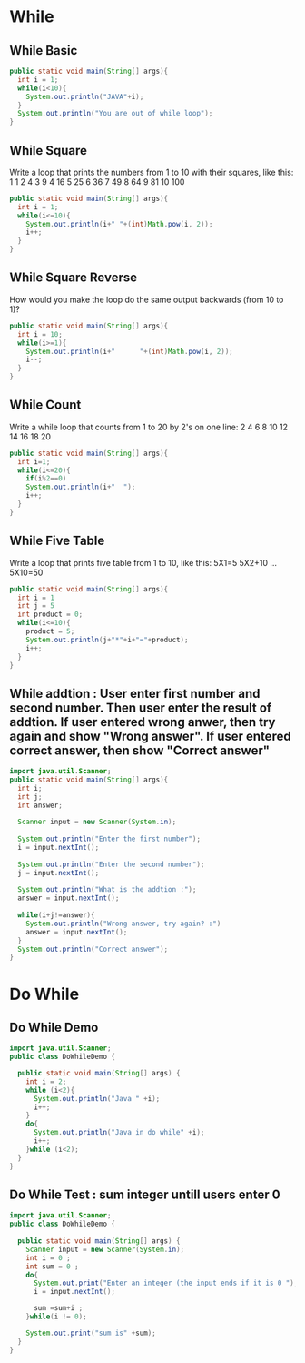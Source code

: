 While
=====
While Basic
-----------
```java
public static void main(String[] args){
  int i = 1;
  while(i<10){
    System.out.println("JAVA"+i);
  }
  System.out.println("You are out of while loop");
}
```

While Square
------------
Write a loop that prints the numbers from 1 to 10 with their squares, like this:
1		1
2		4
3		9
4		16
5		25
6		36
7		49
8		64
9		81
10		100
```java
public static void main(String[] args){
  int i = 1;
  while(i<=10){
    System.out.println(i+" "+(int)Math.pow(i, 2));
    i++;
  }
}
```

While Square Reverse
--------------------
How would you make the loop do the same output backwards (from 10 to 1)?
```java
public static void main(String[] args){
  int i = 10;
  while(i>=1){
    System.out.println(i+"      "+(int)Math.pow(i, 2));
    i--;
  }
}
```

While Count
-----------
Write a while loop that counts from 1 to 20 by 2's on one line:
2 4 6 8 10 12 14 16 18 20
```java
public static void main(String[] args){
  int i=1;
  while(i<=20){
    if(i%2==0)
    System.out.println(i+"  ");
    i++;
  }
}
```

While Five Table
----------------
Write a loop that prints five table from 1 to 10, like this:
5X1=5 5X2+10 ... 5X10=50
```java
public static void main(String[] args){
  int i = 1
  int j = 5
  int product = 0;
  while(i<=10){
    product = 5;
    System.out.println(j+"*"+i+"="+product);
    i++;
  }
}
```

While addtion : User enter first number and second number. Then user enter the result of addtion. If user entered wrong anwer, then try again and show "Wrong answer". If user entered correct answer, then show "Correct answer"
-----------------------------------------------------------------------------------------------------------------------------
```java
import java.util.Scanner;
public static void main(String[] args){
  int i;
  int j;
  int answer;
  
  Scanner input = new Scanner(System.in);
  
  System.out.println("Enter the first number");
  i = input.nextInt();
  
  System.out.println("Enter the second number");
  j = input.nextInt();
  
  System.out.println("What is the addtion :");
  answer = input.nextInt();
  
  while(i+j!=answer){
    System.out.println("Wrong answer, try again? :")
    answer = input.nextInt();
  }
  System.out.println("Correct answer");
}
```
Do While
========
Do While Demo
-------------
```java
import java.util.Scanner;
public class DoWhileDemo {

  public static void main(String[] args) {
    int i = 2;
    while (i<2){
      System.out.println("Java " +i);
      i++;
    }
    do{
      System.out.println("Java in do while" +i);
      i++;
    }while (i<2);
  }
}
```
Do While Test : sum integer untill users enter 0
------------------------------------------------
```java
import java.util.Scanner;
public class DoWhileDemo {
  
  public static void main(String[] args) {
    Scanner input = new Scanner(System.in);
    int i = 0 ;
    int sum = 0 ;
    do{
      System.out.print("Enter an integer (the input ends if it is 0 ");
      i = input.nextInt();

      sum =sum+i ;
    }while(i != 0);

    System.out.print("sum is" +sum);
  }
}
```
